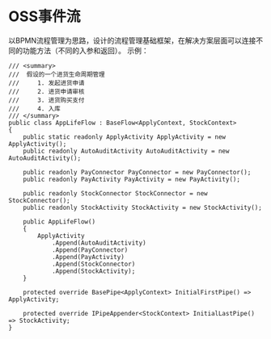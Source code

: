 # OSS事件流

以BPMN流程管理为思路，设计的流程管理基础框架，在解决方案层面可以连接不同的功能方法（不同的入参和返回）。
示例：

    /// <summary>
    ///  假设的一个进货生命周期管理
    ///     1. 发起进货申请
    ///     2. 进货申请审核
    ///     3. 进货购买支付
    ///     4. 入库
    /// </summary>
    public class AppLifeFlow : BaseFlow<ApplyContext, StockContext>
    {
        public static readonly ApplyActivity ApplyActivity = new ApplyActivity();
        public readonly AutoAuditActivity AutoAuditActivity = new AutoAuditActivity();

        public readonly PayConnector PayConnector = new PayConnector();
        public readonly PayActivity PayActivity = new PayActivity();

        public readonly StockConnector StockConnector = new StockConnector();
        public readonly StockActivity StockActivity = new StockActivity();

        public AppLifeFlow()
        {
            ApplyActivity
                .Append(AutoAuditActivity)
                .Append(PayConnector)
                .Append(PayActivity)
                .Append(StockConnector)
                .Append(StockActivity);
        }

        protected override BasePipe<ApplyContext> InitialFirstPipe() => ApplyActivity;

        protected override IPipeAppender<StockContext> InitialLastPipe() => StockActivity;
    }